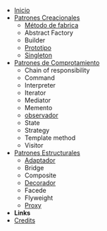 <!-- markdownlint-disable-next-line first-line-heading -->

- [Inicio](/)
- [Patrones Creacionales](/creationalPatterns/creationalPatterns.md)
  - [Método de fabrica](/creationalPatterns/factoryMethod.md)
  - Abstract Factory
  - Builder
  - [Prototipo](/creationalPatterns/prototype.md)
  - [Singleton](/creationalPatterns/singleton.md)
- [Patrones de Comprotamiento](/behavioralPatterns/behavioralPatterns.md)
  - Chain of responsibility
  - Command
  - Interpreter
  - Iterator
  - Mediator
  - Memento
  - [observador](/behavioralPatterns/observer.md)
  - State
  - Strategy
  - Template method
  - Visitor
- [Patrones Estructurales](/structuralPatterns/structuralPatterns.md)
  - [Adaptador](/structuralPatterns/adapter.md)
  - Bridge
  - Composite
  - [Decorador](/structuralPatterns/decorator.md)
  - Facede
  - Flyweight
  - [Proxy](/structuralPatterns/proxy.md)
- **Links**
- [Credits](https://github.com/jeresoftx)

